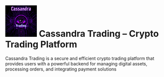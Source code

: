 # <img src="CassandraLogo.png" alt="Logo" width="100" /> Cassandra Trading – Crypto Trading Platform 

Cassandra Trading is a secure and efficient crypto trading platform that provides users with a powerful backend for managing digital assets, processing orders, and integrating payment solutions

